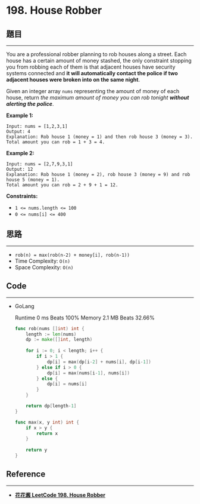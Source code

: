 # 198. House Robber

## 題目

---

You are a professional robber planning to rob houses along a street. Each house has a certain amount of money stashed, the only constraint stopping you from robbing each of them is that adjacent houses have security systems connected and **it will automatically contact the police if two adjacent houses were broken into on the same night**.

Given an integer array `nums` representing the amount of money of each house, return *the maximum amount of money you can rob tonight **without alerting the police***.

**Example 1:**

```
Input: nums = [1,2,3,1]
Output: 4
Explanation: Rob house 1 (money = 1) and then rob house 3 (money = 3).
Total amount you can rob = 1 + 3 = 4.

```

**Example 2:**

```
Input: nums = [2,7,9,3,1]
Output: 12
Explanation: Rob house 1 (money = 2), rob house 3 (money = 9) and rob house 5 (money = 1).
Total amount you can rob = 2 + 9 + 1 = 12.

```

**Constraints:**

- `1 <= nums.length <= 100`
- `0 <= nums[i] <= 400`

## 思路

---

- `rob(n) = max(rob(n-2) + money[i], rob(n-1))`
- Time Complexity: `O(n)`
- Space Complexity: `O(n)`

## Code

---

- GoLang
    
    Runtime 0 ms Beats 100%
    Memory 2.1 MB Beats 32.66%
    
    ```go
    func rob(nums []int) int {
        length := len(nums)
        dp := make([]int, length)
        
        for i := 0; i < length; i++ {
            if i > 1 {
                dp[i] = max(dp[i-2] + nums[i], dp[i-1])
            } else if i > 0 {
                dp[i] = max(nums[i-1], nums[i])
            } else {
                dp[i] = nums[i]
            }
        }
    
        return dp[length-1]
    }
    
    func max(x, y int) int {
        if x > y {
            return x
        }
        
        return y
    }
    ```
    

## Reference

---

- **[花花酱 LeetCode 198. House Robber](https://zxi.mytechroad.com/blog/dynamic-programming/leetcode-198-house-robber/)**
